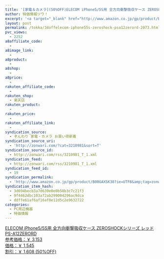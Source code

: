 ```yaml
---
title: '[家電＆カメラ](50%OFF)ELECOM iPhone5/5S用 全方向衝撃吸収ケース ZEROSHOCKシリーズ レッド PS-A12ZERORD ￥1,545'
author: 特価情報ツウ！
excerpt: '<a target="_blank" href="http://www.amazon.co.jp/gp/product/B00GAX5K38?ie=UTF8&amp;tag=zonwari-22&amp;linkCode=as2&amp;camp=247&amp;creative=7399&amp;creativeASIN=B00GAX5K38"><img src="http://ecx.images-amazon.com/images/I/31wYUJftOOL._SL100_.jpg"><br>ELECOM iPhone5/5S&#29992; &#20840;&#26041;&#21521;&#34909;&#25731;&#21560;&#21454;&#12465;&#12540;&#12473; ZEROSHOCK&#12471;&#12522;&#12540;&#12474; &#12524;&#12483;&#12489; PS-A12ZERORD<br>&#21442;&#32771;&#20385;&#26684;&#65306;&#65509; 3,153<br>&#20385;&#26684;&#65306;&#65509; 1,545<br>&#21106;&#24341;&#65306;&#65509; 1,608 (50%OFF)</a>'
layout: post
permalink: /tokka/34offelecom-iphone55s-zeroshock-psa12zerord-2073.html
pvc_views:
  - 2252
a8affiliate_code:
  - 
a8image_link:
  - 
a8product:
  - 
a8shop:
  - 
a8price:
  - 
rakuten_affiliate_code:
  - 
rakuten_shop:
  - 楽天店
rakuten_product:
  - 
rakuten_price:
  - 
rakuten_affiliate_link:
  - 
syndication_source:
  - ぞんわり 家電・カメラ お買い得新着
syndication_source_uri:
  - 'http://zonwari.com/?cat=3210981&sort=T'
syndication_source_id:
  - http://zonwari.com/rss/3210981_T_1.xml
syndication_feed:
  - http://zonwari.com/rss/3210981_T_1.xml
syndication_feed_id:
  - 19
syndication_permalink:
  - 'http://www.amazon.co.jp/gp/product/B00GAX5K38?ie=UTF8&amp;tag=zonwari-22&amp;linkCode=as2&amp;camp=247&amp;creative=7399&amp;creativeASIN=B00GAX5K38'
syndication_item_hash:
  - 3d694becb3a7d639e0e0b58b3c7c21f3
  - 9f4462dbc103a72ab299004296ac9dca
  - ddffe61af6af16af0e12d5c2e9632722
categories:
  - PC周辺機器
  - 特価情報
---
```

[<img src='http://i2.wp.com/ecx.images-amazon.com/images/I/31wYUJftOOL._SL150_.jpg?w=546' title="" alt="" data-recalc-dims="1" />  
ELECOM iPhone5/5S用 全方向衝撃吸収ケース ZEROSHOCKシリーズ レッド PS-A12ZERORD  
参考価格：￥ 3,153  
価格：￥ 1,545  
割引：￥ 1,608 (50%OFF)][1]

 [1]: http://www.amazon.co.jp/gp/product/B00GAX5K38?ie=UTF8&#038;tag=tokkajohotsu-22&#038;linkCode=as2&#038;camp=247&#038;creative=7399&#038;creativeASIN=B00GAX5K38